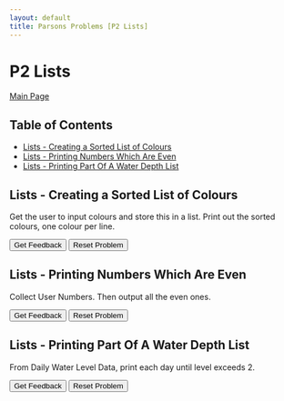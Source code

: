 ```yaml
---
layout: default
title: Parsons Problems [P2 Lists]
---
```


# P2 Lists

[Main Page](/Parson-Problems/index.html)

## Table of Contents

- [Lists - Creating a Sorted List of Colours](#lists---creating-a-sorted-list-of-colours)
- [Lists - Printing Numbers Which Are Even](#lists---printing-numbers-which-are-even)
- [Lists - Printing Part Of A Water Depth List](#lists---printing-part-of-a-water-depth-list)

## Lists - Creating a Sorted List of Colours

Get the user to input colours and store this in a list. Print out the sorted colours, one colour per line.

<div id="Lists_CreatingASortedListOfColours-sortableTrash" class="sortable-code"></div> 
<div id="Lists_CreatingASortedListOfColours-sortable" class="sortable-code"></div> 
<div style="clear:both;"></div> 
<p> 
    <input id="Lists_CreatingASortedListOfColours-feedbackLink" value="Get Feedback" type="button" /> 
    <input id="Lists_CreatingASortedListOfColours-newInstanceLink" value="Reset Problem" type="button" /> 
</p> 
<script type="text/javascript"> 
(function(){
  var initial = "myList = []\n" +
    "colour = input(&quot;First colour? D for done. &quot;)\n" +
    "while colour != &quot;D&quot;:\n" +
    "    myList.append(colour)\n" +
    "    colour = input(&quot;Next colour? D for done. &quot;)\n" +
    "myList.sort()\n" +
    "for el in myList:\n" +
    "    print(el)";
  var parsonsPuzzle = new ParsonsWidget({
    "sortableId": "Lists_CreatingASortedListOfColours-sortable",
    "max_wrong_lines": 10,
    "grader": ParsonsWidget._graders.LineBasedGrader,
    "exec_limit": 2500,
    "can_indent": true,
    "x_indent": 50,
    "lang": "en",
    "show_feedback": true
  });
  parsonsPuzzle.init(initial);
  parsonsPuzzle.shuffleLines();
  $("#Lists_CreatingASortedListOfColours-newInstanceLink").click(function(event){ 
      event.preventDefault(); 
      parsonsPuzzle.shuffleLines(); 
  }); 
  $("#Lists_CreatingASortedListOfColours-feedbackLink").click(function(event){ 
      event.preventDefault(); 
      parsonsPuzzle.getFeedback(); 
  }); 
})(); 
</script>

## Lists - Printing Numbers Which Are Even

Collect User Numbers. Then output all the even ones.

<div id="Lists_PrintingNumbersWhichAreEven-sortableTrash" class="sortable-code"></div> 
<div id="Lists_PrintingNumbersWhichAreEven-sortable" class="sortable-code"></div> 
<div style="clear:both;"></div> 
<p> 
    <input id="Lists_PrintingNumbersWhichAreEven-feedbackLink" value="Get Feedback" type="button" /> 
    <input id="Lists_PrintingNumbersWhichAreEven-newInstanceLink" value="Reset Problem" type="button" /> 
</p> 
<script type="text/javascript"> 
(function(){
  var initial = "myList = []\n" +
    "num = int(input(&quot;Enter first number. 0 to stop.&quot;))\n" +
    "while num != 0:\n" +
    "    myList.append(num)\n" +
    "    num = int(input(&quot;Enter next number. 0 to stop.&quot;))\n" +
    "for num in myList:\n" +
    "    if num % 2 == 0:\n" +
    "        print(num)";
  var parsonsPuzzle = new ParsonsWidget({
    "sortableId": "Lists_PrintingNumbersWhichAreEven-sortable",
    "max_wrong_lines": 10,
    "grader": ParsonsWidget._graders.LineBasedGrader,
    "exec_limit": 2500,
    "can_indent": true,
    "x_indent": 50,
    "lang": "en",
    "show_feedback": true
  });
  parsonsPuzzle.init(initial);
  parsonsPuzzle.shuffleLines();
  $("#Lists_PrintingNumbersWhichAreEven-newInstanceLink").click(function(event){ 
      event.preventDefault(); 
      parsonsPuzzle.shuffleLines(); 
  }); 
  $("#Lists_PrintingNumbersWhichAreEven-feedbackLink").click(function(event){ 
      event.preventDefault(); 
      parsonsPuzzle.getFeedback(); 
  }); 
})(); 
</script>

## Lists - Printing Part Of A Water Depth List

From Daily Water Level Data, print each day until level exceeds 2.

<div id="Lists_PrintingPartOfAWaterDepthList-sortableTrash" class="sortable-code"></div> 
<div id="Lists_PrintingPartOfAWaterDepthList-sortable" class="sortable-code"></div> 
<div style="clear:both;"></div> 
<p> 
    <input id="Lists_PrintingPartOfAWaterDepthList-feedbackLink" value="Get Feedback" type="button" /> 
    <input id="Lists_PrintingPartOfAWaterDepthList-newInstanceLink" value="Reset Problem" type="button" /> 
</p> 
<script type="text/javascript"> 
(function(){
  var initial = "waterDepth = [1.2, 0.8, 1.0, 1.5, 1.9, 2.1, 2.5, 2.7]\n" +
    "for i in range(len(waterDepth)):\n" +
    "    curDepth = waterDepth[i]\n" +
    "    if curDepth &gt; 2:\n" +
    "        break\n" +
    "    print(i, curDepth)";
  var parsonsPuzzle = new ParsonsWidget({
    "sortableId": "Lists_PrintingPartOfAWaterDepthList-sortable",
    "max_wrong_lines": 10,
    "grader": ParsonsWidget._graders.LineBasedGrader,
    "exec_limit": 2500,
    "can_indent": true,
    "x_indent": 50,
    "lang": "en",
    "show_feedback": true
  });
  parsonsPuzzle.init(initial);
  parsonsPuzzle.shuffleLines();
  $("#Lists_PrintingPartOfAWaterDepthList-newInstanceLink").click(function(event){ 
      event.preventDefault(); 
      parsonsPuzzle.shuffleLines(); 
  }); 
  $("#Lists_PrintingPartOfAWaterDepthList-feedbackLink").click(function(event){ 
      event.preventDefault(); 
      parsonsPuzzle.getFeedback(); 
  }); 
})(); 
</script>
